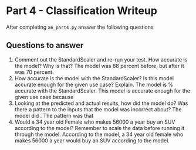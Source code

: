 # Part 4 - Classification Writeup

After completing `a6_part4.py` answer the following questions

## Questions to answer

1. Comment out the StandardScaler and re-run your test. How accurate is the model? Why is that?
The model was 88 percent before, but after it was 70 percent. 
2. How accurate is the model with the StandardScaler? Is this model accurate enough for the given use case? Explain.
The model is % accurate with the StandardScaler. This model is  accurate enough for the given use case because 
3. Looking at the predicted and actual results, how did the model do? Was there a pattern to the inputs that the model was incorrect about?
The model did . The pattern was that 
4. Would a 34 year old Female who makes 56000 a year buy an SUV according to the model? Remember to scale the data before running it through the model.
According to the model, a 34 year old female who makes 56000 a year would  buy an SUV according to the model. 
